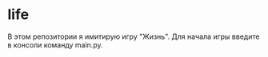 # life
В этом репозитории я имитирую игру "Жизнь". Для начала игры введите в консоли команду main.py.
